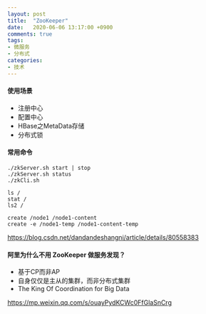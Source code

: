 ```yaml
---
layout: post
title:  "ZooKeeper"
date:   2020-06-06 13:17:00 +0900
comments: true
tags:
- 微服务
- 分布式
categories:
- 技术
---
```

#### 使用场景
- 注册中心
- 配置中心
- HBase之MetaData存储
- 分布式锁

#### 常用命令
```shell
./zkServer.sh start | stop 
./zkServer.sh status
./zkCli.sh 

ls /
stat /
ls2 /

create /node1 /node1-content
create -e /node1-temp /node1-content-temp
```
<https://blog.csdn.net/dandandeshangni/article/details/80558383>

#### 阿里为什么不用 ZooKeeper 做服务发现？
- 基于CP而非AP
- 自身仅仅是主从的集群，而非分布式集群
- The King Of Coordination for Big Data

<https://mp.weixin.qq.com/s/ouayPydKCWc0FfGlaSnCrg>